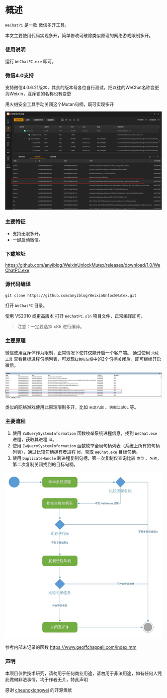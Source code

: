 # 概述
`WeChatPC` 是一款 微信多开工具。

本文主要使用代码实现多开，简单修改可破除类似原理的网络游戏限制多开。
### 使用说明
运行 `WeChatPC.exe` 即可。

### 微信4.0支持
支持微信4.0.6.21版本，其余的版本号各位自行测试，把以往的WeChat名称变更为Weixin，互斥锁的名称也有变更

用火绒安全工具手动关闭这个Mutan句柄，既可实现多开

![](./images/9e665f02-856c-4f7b-b829-d9b6ca4dcdf9.png)

### 主要特征
* 支持无限多开。
* 一键启动微信。

### 下载地址
https://github.com/anyiblog/WeixinUnlockMutex/releases/download/1.0/WeChatPC.exe

### 源代码编译
`git clone https://github.com/anyiblog/WeixinUnlockMutex.git`

打开 `WeChatPC` 目录。

使用 VS2010 或更高版本 打开 `WeChatPC.sln` 项目文件，正常编译即可。

> 注意：一定要选择 x86 进行编译。

### 主要原理
微信使用互斥体作为限制，正常情况下使其仅能开启一个客户端。
通过使用 `火绒工具` 查看目标进程句柄列表，可发现`红色标记框`中的2个句柄关闭后，即可继续开启微信。

![](./images/Snipaste_2020-04-26_10-45-12.jpg)

类似的网络游戏使用此原理限制多开，比如 `天龙八部` 、`笑傲江湖OL` 等。

### 主要流程
1. 使用 `ZwQuerySystemInformation` 函数枚举系统进程信息，找到 `WeChat.exe` 进程，获取其进程 id。
2. 使用 `ZwQuerySystemInformation` 函数枚举全局句柄列表（系统上所有的句柄列表），通过比较句柄拥有者进程 id，获取 `WeChat.exe` 目标句柄。
3. 使用 `DuplicateHandle` 跨进程复制句柄，第一次复制仅查询比较 `类型` 、`名称`，第二次复制关闭找到的目标句柄。

![](./images/Snipaste_2020-04-26_10-45-44.jpg)

参考内部未记录的函数
https://www.geoffchappell.com/index.htm

### 声明
本项目仅供技术研究，请勿用于任何商业用途，请勿用于非法用途，如有任何人凭此做何非法事情，均于作者无关，特此声明

感谢 [cheungxiongwei](https://github.com/cheungxiongwei/WeChatPC) 的开源贡献
